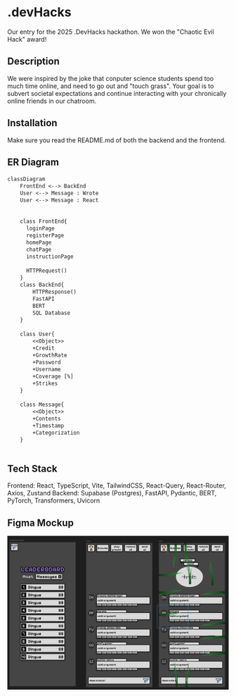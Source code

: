 # .devHacks 

Our entry for the 2025 .DevHacks hackathon. We won the "Chaotic Evil Hack" award!

## Description

We were inspired by the joke that conputer science students spend too much time online, and need to go out and "touch grass". Your goal is to subvert societal expectations and continue interacting with your chronically online friends in our chatroom.

## Installation

Make sure you read the README.md of both the backend and the frontend.

## ER Diagram


```mermaid
classDiagram
    FrontEnd <--> BackEnd
    User <--> Message : Wrote
    User <--> Message : React

    
    class FrontEnd{
      loginPage
      registerPage
      homePage
      chatPage
      instructionPage
      
      HTTPRequest()
    }
    class BackEnd{
        HTTPResponse()
        FastAPI
        BERT
        SQL Database
    }

    class User{
        <<Object>>
        +Credit
        +GrowthRate
        +Password
        +Username
        +Coverage [%]
        +Strikes
    }

    class Message{
        <<Object>>
        +Contents
        +Timestamp
        +Categorization
    }


```

## Tech Stack

Frontend: React, TypeScript, Vite, TailwindCSS, React-Query, React-Router, Axios, Zustand
Backend: Supabase (Postgres), FastAPI, Pydantic, BERT, PyTorch, Transformers, Uvicorn

## Figma Mockup

![Figma Mockup](./figma-ss.png)
